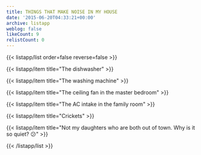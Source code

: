 ```yaml
---
title: THINGS THAT MAKE NOISE IN MY HOUSE
date: '2015-06-20T04:33:21+00:00'
archive: listapp
weblog: false
likeCount: 9
relistCount: 0
---
```



{{< listapp/list order=false reverse=false >}}

   {{< listapp/item title="The dishwasher" >}}

   {{< listapp/item title="The washing machine" >}}

   {{< listapp/item title="The ceiling fan in the master bedroom" >}}

   {{< listapp/item title="The AC intake in the family room" >}}

   {{< listapp/item title="Crickets" >}}

   {{< listapp/item title="Not my daughters who are both out of town. Why is it so quiet? 😕" >}}

{{< /listapp/list >}}
